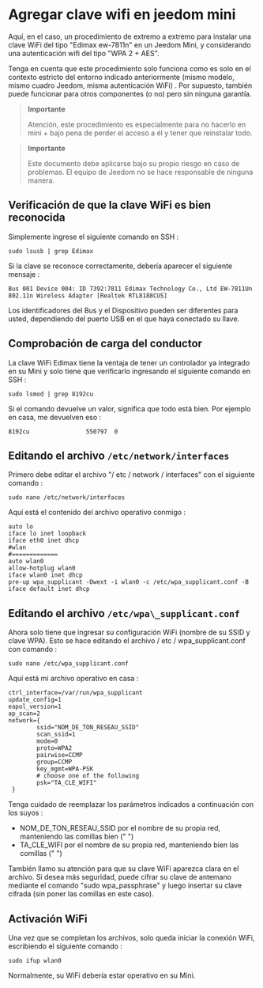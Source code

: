 # Agregar clave wifi en jeedom mini

Aquí, en el caso, un procedimiento de extremo a extremo para instalar una clave WiFi del tipo "Edimax ew-7811n" en un Jeedom Mini, y considerando una autenticación wifi del tipo "WPA 2 + AES".

Tenga en cuenta que este procedimiento solo funciona como es solo en el contexto estricto del entorno indicado anteriormente (mismo modelo, mismo cuadro Jeedom, misma autenticación WiFi) . Por supuesto, también puede funcionar para otros componentes (o no) pero sin ninguna garantía.

> **Importante**
>
> Atención, este procedimiento es especialmente para no hacerlo en mini + bajo pena de perder el acceso a él y tener que reinstalar todo.

> **Importante**
>
> Este documento debe aplicarse bajo su propio riesgo en caso de problemas. El equipo de Jeedom no se hace responsable de ninguna manera.

## Verificación de que la clave WiFi es bien reconocida

Simplemente ingrese el siguiente comando en SSH :

``sudo lsusb | grep Edimax``

Si la clave se reconoce correctamente, debería aparecer el siguiente mensaje :

``Bus 001 Device 004: ID 7392:7811 Edimax Technology Co., Ltd EW-7811Un 802.11n Wireless Adapter [Realtek RTL8188CUS]``

Los identificadores del Bus y el Dispositivo pueden ser diferentes para usted, dependiendo del puerto USB en el que haya conectado su llave.

## Comprobación de carga del conductor

La clave WiFi Edimax tiene la ventaja de tener un controlador ya integrado en su Mini y solo tiene que verificarlo ingresando el siguiente comando en SSH :

``sudo lsmod | grep 8192cu``

Si el comando devuelve un valor, significa que todo está bien. Por ejemplo en casa, me devuelven eso :

``8192cu                550797  0``

## Editando el archivo ``/etc/network/interfaces``

Primero debe editar el archivo "/ etc / network / interfaces" con el siguiente comando :

``sudo nano /etc/network/interfaces``

Aquí está el contenido del archivo operativo conmigo :

````
auto lo
iface lo inet loopback
iface eth0 inet dhcp
#wlan
#=============
auto wlan0
allow-hotplug wlan0
iface wlan0 inet dhcp
pre-up wpa_supplicant -Dwext -i wlan0 -c /etc/wpa_supplicant.conf -B
iface default inet dhcp
````

## Editando el archivo ``/etc/wpa\_supplicant.conf``

Ahora solo tiene que ingresar su configuración WiFi (nombre de su SSID y clave WPA). Esto se hace editando el archivo / etc / wpa\_supplicant.conf con comando :

``sudo nano /etc/wpa_supplicant.conf``

Aquí está mi archivo operativo en casa :

````
ctrl_interface=/var/run/wpa_supplicant
update_config=1
eapol_version=1
ap_scan=2
network={
        ssid="NOM_DE_TON_RESEAU_SSID"
        scan_ssid=1
        mode=0
        proto=WPA2
        pairwise=CCMP
        group=CCMP
        key_mgmt=WPA-PSK
        # choose one of the following
        psk="TA_CLE_WIFI"
 }
````

Tenga cuidado de reemplazar los parámetros indicados a continuación con los suyos :

- NOM_DE_TON_RESEAU_SSID por el nombre de su propia red, manteniendo las comillas bien (" ")
- TA_CLE_WIFI por el nombre de su propia red, manteniendo bien las comillas (" ")

También llamo su atención para que su clave WiFi aparezca clara en el archivo. Si desea más seguridad, puede cifrar su clave de antemano mediante el comando "sudo wpa_passphrase" y luego insertar su clave cifrada (sin poner las comillas en este caso).

## Activación WiFi

Una vez que se completan los archivos, solo queda iniciar la conexión WiFi, escribiendo el siguiente comando :

``sudo ifup wlan0``

Normalmente, su WiFi debería estar operativo en su Mini.
